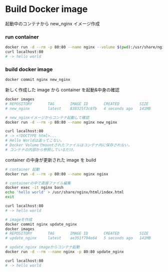 # Build Docker image

起動中のコンテナから new_nginx イメージ作成

### run container

```bash
docker run -d --rm -p 80:80 --name nginx --volume $(pwd):/usr/share/nginx/html nginx
curl localhost:80
# -> hello world
```

### build docker image

```bash
docker commit nginx new_nginx
```

新しく作成した image から container を起動&中身の確認

```bash
docker images
# REPOSITORY       TAG       IMAGE ID       CREATED         SIZE
# new_nginx        latest    838325f3c8fb   4 seconds ago   141MB

# new_nginxイメージからコンテナ起動して確認
docker run -d --rm -p 80:80 --name nginx new_nginx

curl localhost:80
# -> <!DOCTYPE html>...
# Hello Worldは返ってこない。
# Docker Volumeでmountされたファイルはコンテナ内に保存されない。
# コンテナの内部から参照しているだけ。
```

container の中身が更新された image を build

```bash
# container 起動
docker run -d --rm -p 80:80 --name nginx nginx

# containerの中で直接ファイル編集
docker exec -it nginx bash
echo 'hello world' > /usr/share/nginx/html/index.html
exit

curl localhost:80
# -> hello world

# imageを作成
docker commit nginx update_nginx
docker images
# REPOSITORY       TAG       IMAGE ID       CREATED         SIZE
# update_nginx     latest    ae351f794e64   5 seconds ago   141MB

# update_nginx imageからコンテナ起動
docker run -d --rm --name nginx -p 80:80 update_nginx

curl localhost:80
# -> hello world
```
